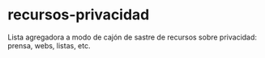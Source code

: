 # recursos-privacidad
Lista agregadora a modo de cajón de sastre de recursos sobre privacidad: prensa, webs, listas, etc.
